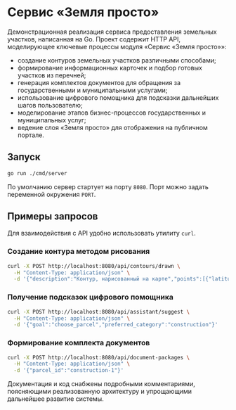 # Сервис «Земля просто»

Демонстрационная реализация сервиса предоставления земельных участков,
написанная на Go. Проект содержит HTTP API, моделирующее ключевые процессы
модуля «Сервис «Земля просто»»:

- создание контуров земельных участков различными способами;
- формирование информационных карточек и подбор готовых участков из перечней;
- генерация комплектов документов для обращения за государственными и
  муниципальными услугами;
- использование цифрового помощника для подсказки дальнейших шагов пользователю;
- моделирование этапов бизнес-процессов государственных и муниципальных услуг;
- ведение слоя «Земля просто» для отображения на публичном портале.

## Запуск

```bash
go run ./cmd/server
```

По умолчанию сервер стартует на порту `8080`. Порт можно задать переменной
окружения `PORT`.

## Примеры запросов

Для взаимодействия с API удобно использовать утилиту `curl`.

### Создание контура методом рисования

```bash
curl -X POST http://localhost:8080/api/contours/drawn \
  -H "Content-Type: application/json" \
  -d '{"description":"Контур, нарисованный на карте","points":[{"latitude":55.75,"longitude":37.61},{"latitude":55.76,"longitude":37.62},{"latitude":55.75,"longitude":37.63}]}'
```

### Получение подсказок цифрового помощника

```bash
curl -X POST http://localhost:8080/api/assistant/suggest \
  -H "Content-Type: application/json" \
  -d '{"goal":"choose_parcel","preferred_category":"construction"}'
```

### Формирование комплекта документов

```bash
curl -X POST http://localhost:8080/api/document-packages \
  -H "Content-Type: application/json" \
  -d '{"parcel_id":"construction-1"}'
```

Документация и код снабжены подробными комментариями, поясняющими реализованную
архитектуру и упрощающими дальнейшее развитие системы.
